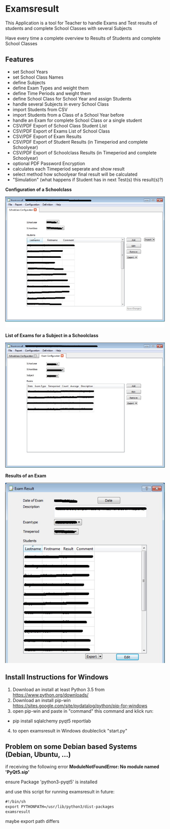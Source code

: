 # Examsresult

This Application is a tool for Teacher to handle Exams and Test results 
of students and complete School Classes with several Subjects

Have every time a complete overview to Results of Students and complete School Classes


## Features
* set School Years
* set School Class Names
* define Subjects
* define Exam Types and weight them
* define Time Periods and weight them
* define School Class for School Year and assign Students
* handle several Subjects in every School Class
* import Students from CSV
* import Students from a Class of a School Year before
* handle an Exam for complete School Class or a single student
* CSV/PDF Export of School Class Student List
* CSV/PDF Export of Exams List of School Class
* CSV/PDF Export of Exam Results
* CSV/PDF Export of Student Results (in Timeperiod and complete Schoolyear)
* CSV/PDF Export of Schoolclass Results (in Timeperiod and complete Schoolyear)
* optional PDF Password Encryption
* calculates each Timeperiod seperate and show result
* select method how schoolyear final result will be calculated
* "Simulation" (what happens if Student has in next Test(s) this result(s)?)


**Configuration of a Schoolclass**

![Schoolclass Screenshot](screenshots/schoolclass.jpg)


**List of Exams for a Subject in a Schoolclass**

![Schoolclass Screenshot](screenshots/exam%20list.jpg)


**Results of an Exam**

![Schoolclass Screenshot](screenshots/exam%20Details.jpg)

## Install Instructions for Windows
1. Download an install at least Python 3.5 from https://www.python.org/downloads/
2. Download an install pip-win https://sites.google.com/site/pydatalog/python/pip-for-windows
3. open pip-win and paste in "command" this command and klick run:
 - pip install sqlalchemy pyqt5 reportlab
4. to open examsresult in Windows doubleclick "start.py"

## Problem on some Debian based Systems (Debian, Ubuntu, ...)
if receiving the following error **ModuleNotFoundError: No module named 'PyQt5.sip'**

ensure Package 'python3-pyqt5' is installed

and use this script for running examsresult in future:

```
#!/bin/sh
export PYTHONPATH=/usr/lib/python3/dist-packages
examsresult
```

maybe export path differs

